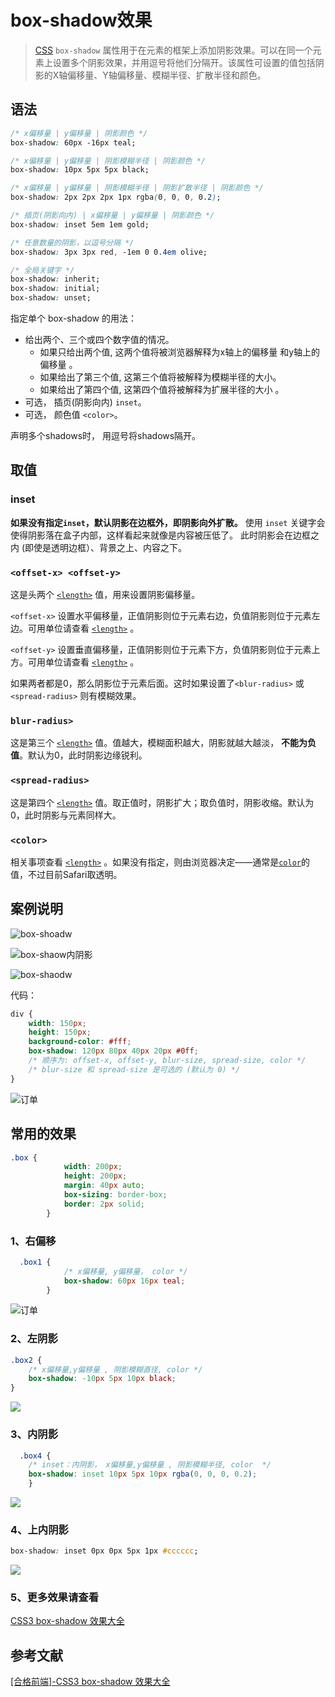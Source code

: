 # box-shadow效果

> [CSS](https://developer.mozilla.org/zh-CN/docs/Web/CSS) `box-shadow` 属性用于在元素的框架上添加阴影效果。可以在同一个元素上设置多个阴影效果，并用逗号将他们分隔开。该属性可设置的值包括阴影的X轴偏移量、Y轴偏移量、模糊半径、扩散半径和颜色。

## 语法

```css
/* x偏移量 | y偏移量 | 阴影颜色 */
box-shadow: 60px -16px teal;

/* x偏移量 | y偏移量 | 阴影模糊半径 | 阴影颜色 */
box-shadow: 10px 5px 5px black;

/* x偏移量 | y偏移量 | 阴影模糊半径 | 阴影扩散半径 | 阴影颜色 */
box-shadow: 2px 2px 2px 1px rgba(0, 0, 0, 0.2);

/* 插页(阴影向内) | x偏移量 | y偏移量 | 阴影颜色 */
box-shadow: inset 5em 1em gold;

/* 任意数量的阴影，以逗号分隔 */
box-shadow: 3px 3px red, -1em 0 0.4em olive;

/* 全局关键字 */
box-shadow: inherit;
box-shadow: initial;
box-shadow: unset;
```

指定单个 box-shadow 的用法：

- 给出两个、三个或四个数字值的情况。
  - 如果只给出两个值, 这两个值将被浏览器解释为x轴上的偏移量 和y轴上的偏移量 。
  - 如果给出了第三个值, 这第三个值将被解释为模糊半径的大小。
  - 如果给出了第四个值, 这第四个值将被解释为扩展半径的大小 。
- 可选， 插页(阴影向内) `inset`。
- 可选， 颜色值 `<color>`。

声明多个shadows时， 用逗号将shadows隔开。

## 取值

### inset

**如果没有指定`inset`，默认阴影在边框外，即阴影向外扩散。**
使用 `inset` 关键字会使得阴影落在盒子内部，这样看起来就像是内容被压低了。 此时阴影会在边框之内 (即使是透明边框）、背景之上、内容之下。

### `<offset-x> <offset-y>`

这是头两个 [`<length>`](https://developer.mozilla.org/zh-CN/docs/Web/CSS/length) 值，用来设置阴影偏移量。

 `<offset-x>` 设置水平偏移量，正值阴影则位于元素右边，负值阴影则位于元素左边。可用单位请查看 [`<length>`](https://developer.mozilla.org/zh-CN/docs/Web/CSS/length) 。

 `<offset-y>` 设置垂直偏移量，正值阴影则位于元素下方，负值阴影则位于元素上方。可用单位请查看 [`<length>`](https://developer.mozilla.org/zh-CN/docs/Web/CSS/length) 。

如果两者都是0，那么阴影位于元素后面。这时如果设置了`<blur-radius>` 或`<spread-radius>` 则有模糊效果。

### `blur-radius>`

这是第三个 [`<length>`](https://developer.mozilla.org/zh-CN/docs/Web/CSS/length) 值。值越大，模糊面积越大，阴影就越大越淡， **不能为负值**。默认为0，此时阴影边缘锐利。

### `<spread-radius>`

这是第四个 [`<length>`](https://developer.mozilla.org/zh-CN/docs/Web/CSS/length) 值。取正值时，阴影扩大；取负值时，阴影收缩。默认为0，此时阴影与元素同样大。

### `<color>`

相关事项查看 [`<length>`](https://developer.mozilla.org/zh-CN/docs/Web/CSS/color_value) 。如果没有指定，则由浏览器决定——通常是[`color`](https://developer.mozilla.org/zh-CN/docs/Web/CSS/color)的值，不过目前Safari取透明。

## 案例说明

![box-shoadw](https://mmbiz.qpic.cn/mmbiz_png/tvYGR7SdzMXR0avzCP3MDMbc5nWOCVliaxKfibCG1vs5Ope24mHrmTYNH4tsUic4ibNdOiaBNSETnWIpOOVHze5ahQQ/640?wx_fmt=png&tp=webp&wxfrom=5&wx_lazy=1&wx_co=1)

![box-shaow内阴影](https://mmbiz.qpic.cn/mmbiz_png/tvYGR7SdzMXR0avzCP3MDMbc5nWOCVlia3QQgmJkQwfl9lTiaSNromTiaZu3ibRCqgQCSUogodpiab0mgQVciaIFYIKA/640?wx_fmt=png&tp=webp&wxfrom=5&wx_lazy=1&wx_co=1)

![box-shaodw](E:\workspace\study-demo\images\css\box-shaodw.png)

代码：

```css
div {
    width: 150px;
    height: 150px;
    background-color: #fff;
    box-shadow: 120px 80px 40px 20px #0ff;
    /* 顺序为: offset-x, offset-y, blur-size, spread-size, color */
    /* blur-size 和 spread-size 是可选的 (默认为 0) */
}
```

![订单](https://mmbiz.qpic.cn/mmbiz_png/tvYGR7SdzMXR0avzCP3MDMbc5nWOCVliaRatyTp1mP8IhXQRcUJ5oeslFndJXphmPGoOfduibD3NYnImIoeX5UaA/640?wx_fmt=png&tp=webp&wxfrom=5&wx_lazy=1&wx_co=1)

## 常用的效果

```css
.box {
            width: 200px;
            height: 200px;
            margin: 40px auto;
            box-sizing: border-box;
            border: 2px solid;
        }
```

### 1、右偏移

```css
  .box1 {
            /* x偏移量, y偏移量， color */
            box-shadow: 60px 16px teal;
        }
```

![订单](E:\workspace\study-demo\images\css\右偏移.png)

### 2、左阴影

````css
.box2 {
    /* x偏移量,y偏移量 , 阴影模糊直径, color */
    box-shadow: -10px 5px 10px black;
}
````

![](E:\workspace\study-demo\images\css\左偏移.png)

### 3、内阴影

```css
  .box4 {
    /* inset：内阴影， x偏移量,y偏移量 , 阴影模糊半径, color  */
    box-shadow: inset 10px 5px 10px rgba(0, 0, 0, 0.2);
    }
```

![](E:\workspace\study-demo\images\css\内阴影.png)

### 4、上内阴影

```css
box-shadow: inset 0px 0px 5px 1px #cccccc;
```

![](E:\workspace\study-demo\images\css\上内阴影.png)

### 5、更多效果请查看

[CSS3 box-shadow 效果大全](https://mp.weixin.qq.com/s?__biz=MzUxMjc3ODc0OQ==&mid=2247483986&idx=1&sn=a997628a2919c436ae8c4035abd235a4&chksm=f95e0ac0ce2983d6cef930eec4c58f5b24c5c1446831902b5151fbdfb01ddf4a8c53f7fd739f&mpshare=1&scene=1&srcid=&sharer_sharetime=1576582044060&sharer_shareid=d917bfceeca8b8479cb5bdb1daf80ef7#rd)



## 参考文献

[ [合格前端]-CSS3 box-shadow 效果大全](https://mp.weixin.qq.com/s?__biz=MzUxMjc3ODc0OQ==&mid=2247483986&idx=1&sn=a997628a2919c436ae8c4035abd235a4&chksm=f95e0ac0ce2983d6cef930eec4c58f5b24c5c1446831902b5151fbdfb01ddf4a8c53f7fd739f&mpshare=1&scene=1&srcid=&sharer_sharetime=1576582044060&sharer_shareid=d917bfceeca8b8479cb5bdb1daf80ef7#rd)

